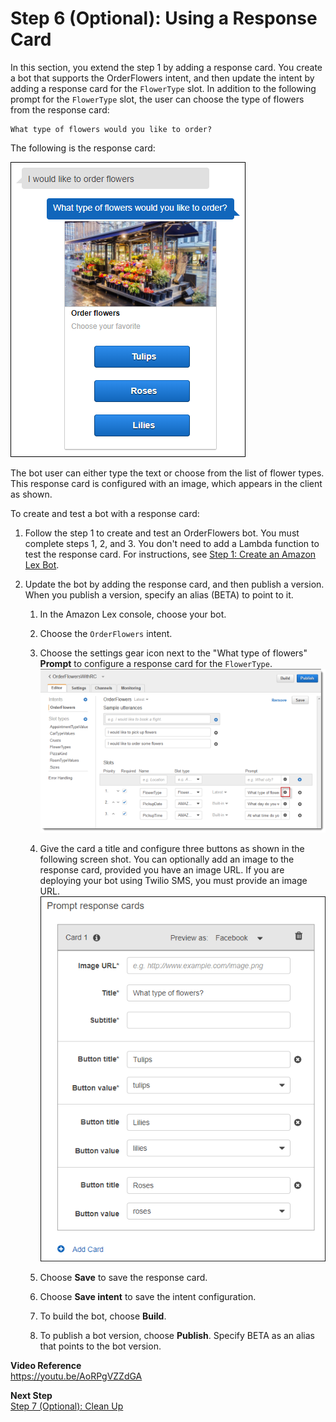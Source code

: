 # Step 6 (Optional): Using a Response Card

In this section, you extend the step 1 by adding a response card. You create a bot that supports the OrderFlowers intent, and then update the intent by adding a response card for the `FlowerType` slot. In addition to the following prompt for the `FlowerType` slot, the user can choose the type of flowers from the response card:

```
What type of flowers would you like to order?
```

The following is the response card:

![](../images/resp-card-example-10a.png)

The bot user can either type the text or choose from the list of flower types. This response card is configured with an image, which appears in the client as shown.

To create and test a bot with a response card:

1. Follow the step 1 to create and test an OrderFlowers bot. You must complete steps 1, 2, and 3. You don't need to add a Lambda function to test the response card. For instructions, see [Step 1: Create an Amazon Lex Bot](ex1-step1.md).

1. Update the bot by adding the response card, and then publish a version. When you publish a version, specify an alias (BETA) to point to it. 

   1. In the Amazon Lex console, choose your bot.

   1. Choose the `OrderFlowers` intent. 

   1. Choose the settings gear icon next to the "What type of flowers" **Prompt** to configure a response card for the `FlowerType`.  
![](../images/resp-card-example-30.png)

   1. Give the card a title and configure three buttons as shown in the following screen shot. You can optionally add an image to the response card, provided you have an image URL. If you are deploying your bot using Twilio SMS, you must provide an image URL.  
![](../images/resp-card-example-20a.png)

   1. Choose **Save** to save the response card.

   1. Choose **Save intent** to save the intent configuration.

   1. To build the bot, choose **Build**.

   1. To publish a bot version, choose **Publish**. Specify BETA as an alias that points to the bot version.
   
   
**Video Reference**  
https://youtu.be/AoRPgVZZdGA

**Next Step**  
[Step 7 (Optional): Clean Up](ex1-step7.md)
